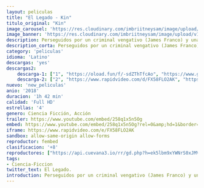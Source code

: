 ```yaml
---
layout: peliculas
title: "El Legado - Kin"
titulo_original: "Kin"
image_carousel: 'https://res.cloudinary.com/imbriitneysam/image/upload/v1542048529/legado-poster-min.jpg'
image_banner: 'https://res.cloudinary.com/imbriitneysam/image/upload/v1542048530/legado-bamnner-min.jpg'
description: Perseguidos por un criminal vengativo (James Franco) y una banda de soldados sobrenaturales, un ex-convicto recién liberado (Jack Reynor) y su hermano adolescente adoptivo (Myles Truitt) se ven obligados a escapar con una arma de origen misterioso que es su única protección.
description_corta: Perseguidos por un criminal vengativo (James Franco) y una banda de soldados sobrenaturales, un ex-convicto recién liberado (Jack Reynor) y su hermano adolescente adoptivo (Myles Truitt) se ven obligados a escapar con una arma de origen misterioso que es su única protección.
category: 'peliculas'
idioma: 'Latino'
descargas: 'yes'
descargas2:
    descarga-1: ["1", "https://oload.fun/f/-sdZThTfcAo", "https://www.google.com/s2/favicons?domain=openload.co","OpenLoad","https://res.cloudinary.com/imbriitneysam/image/upload/v1541473684/mexico.png", "Latino", "Full HD"]
    descarga-2: ["2", "https://www.rapidvideo.com/d/FX58FLO2AK", "https://www.google.com/s2/favicons?domain=www.rapidvideo.com","RapidVideo","https://res.cloudinary.com/imbriitneysam/image/upload/v1541473684/mexico.png", "Latino", "Full HD"]
nuevo: 'new_peliculas'
anio: '2018'
duracion: '1h 42 min'
calidad: 'Full HD'
estrellas: '4'
genero: Ciencia Ficción, Acción
trailer: https://www.youtube.com/embed/258q1x5n5Og
embed: https://www.youtube.com/embed/258q1x5n5Og?rel=0&amp;hd=1&border=0&wmode=opaque&enablejsapi=1&modestbranding=1&controls=1&showinfo=1
iframe: https://www.rapidvideo.com/e/FX58FLO2AK
sandbox: allow-same-origin allow-forms
reproductor: fembed
clasificacion: '+8'
reproductores: ["https://api.cuevana3.io/rr/gd.php?h=ek5lbm9xYWNrS0xJMVp5b21KREk0dFBLbjVkaHhkRGdrOG1jbnBpUnhhS1Z5b1dtcXB2R3RNZlVhSmFqcktuazNxNS9qSnZQeEtPWXEyQ2FoTGFYd2FxU3FadVkyUT09"]
tags:
- Ciencia-Ficcion
twitter_text: El Legado.
introduction: Perseguidos por un criminal vengativo (James Franco) y una banda de soldados sobrenaturales, un ex-convicto recién liberado (Jack Reynor) y su hermano adolescente adoptivo (Myles Truitt) se ven obligados a escapar con una arma de origen misterioso que es su única protección.
---
```












